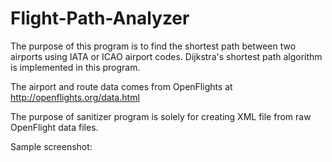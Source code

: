 # Flight-Path-Analyzer
The purpose of this program is to find the shortest path between two airports using IATA or ICAO airport codes. Dijkstra's shortest path algorithm is implemented in this program.

The airport and route data comes from OpenFlights at http://openflights.org/data.html

The purpose of sanitizer program is solely for creating XML file from raw OpenFlight data files.

Sample screenshot:

